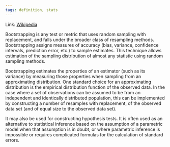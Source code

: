 ```yaml
---
tags: definition, stats
---
```


Link: [Wikipedia](https://en.wikipedia.org/wiki/Bootstrapping_(statistics))

Bootstrapping is any test or metric that uses random sampling with replacement, and falls under the broader class of resampling methods. Bootstrapping assigns measures of accuracy (bias, variance, confidence intervals, prediction error, etc.) to sample estimates. This technique allows estimation of the sampling distribution of almost any statistic using random sampling methods.

Bootstrapping estimates the properties of an estimator (such as its variance) by measuring those properties when sampling from an approximating distribution. One standard choice for an approximating distribution is the empirical distribution function of the observed data. In the case where a set of observations can be assumed to be from an independent and identically distributed population, this can be implemented by constructing a number of resamples with replacement, of the observed data set (and of equal size to the observed data set).

It may also be used for constructing hypothesis tests. It is often used as an alternative to statistical inference based on the assumption of a parametric model when that assumption is in doubt, or where parametric inference is impossible or requires complicated formulas for the calculation of standard errors. 